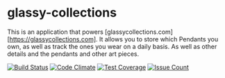 # glassy-collections

This is an application that powers [glassycollections.com][https://glassycollections.com]. It allows you to store which Pendants you own, as well as track the ones you wear on a daily basis. As well as other details and the pendants and other art pieces.

[![Build Status](https://travis-ci.org/coreyja/glassy-collections.svg?branch=master)](https://travis-ci.org/coreyja/glassy-collections)
[![Code Climate](https://codeclimate.com/github/coreyja/glassy-collections/badges/gpa.svg)](https://codeclimate.com/github/codeclimate/codeclimate)
[![Test Coverage](https://codeclimate.com/github/coreyja/glassy-collections/badges/coverage.svg)](https://codeclimate.com/github/codeclimate/codeclimate/coverage)
[![Issue Count](https://codeclimate.com/github/coreyja/glassy-collections/badges/issue_count.svg)](https://codeclimate.com/github/codeclimate/codeclimate)

